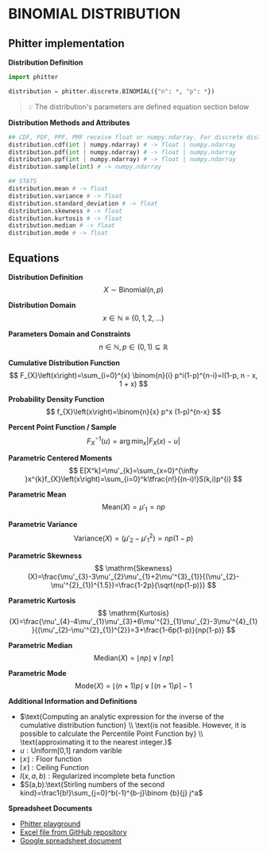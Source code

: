 # BINOMIAL DISTRIBUTION

## Phitter implementation

**Distribution Definition**

```python
import phitter

distribution = phitter.discrete.BINOMIAL({"n": *, "p": *})
```

> 💡 The distribution's parameters are defined equation section below

**Distribution Methods and Attributes**

```python
## CDF, PDF, PPF, PMF receive float or numpy.ndarray. For discrete distributions PMF instead of PDF. Parameters notation are in description of ditribution
distribution.cdf(int | numpy.ndarray) # -> float | numpy.ndarray
distribution.pdf(int | numpy.ndarray) # -> float | numpy.ndarray
distribution.ppf(int | numpy.ndarray) # -> float | numpy.ndarray
distribution.sample(int) # -> numpy.ndarray

## STATS
distribution.mean # -> float
distribution.variance # -> float
distribution.standard_deviation # -> float
distribution.skewness # -> float
distribution.kurtosis # -> float
distribution.median # -> float
distribution.mode # -> float
```

## Equations

**Distribution Definition**
$$ X\sim\mathrm{Binomial}\left(n,p\right) $$

**Distribution Domain**
$$ x\in\mathbb{N}\equiv \left\{ 0,1,2,\dots \right\} $$

**Parameters Domain and Constraints**
$$ n\in\mathbb{N}, p\in\left(0,1\right)\subseteq\mathbb{R} $$

**Cumulative Distribution Function**
$$ F_{X}\left(x\right)=\sum_{i=0}^{x} \binom{n}{i} p^i(1-p)^{n-i}=I(1-p, n - x, 1 + x) $$

**Probability Density Function**
$$ f_{X}\left(x\right)=\binom{n}{x} p^x (1-p)^{n-x} $$

**Percent Point Function / Sample**
$$ F^{-1}_{X}\left(u\right)=\arg\min_{x}\left| F_{X}\left(x\right)-u \right| $$

**Parametric Centered Moments**
$$ E[X^k]=\mu'_{k}=\sum_{x=0}^{\infty }x^{k}f_{X}\left(x\right)=\sum_{i=0}^k\tfrac{n!}{(n-i)!}S(k,i)p^{i} $$

**Parametric Mean**
$$ \mathrm{Mean}(X)=\mu'_{1}=np $$

**Parametric Variance**
$$ \mathrm{Variance}(X)=(\mu'_{2}-\mu'^{2}_{1})=np(1-p) $$

**Parametric Skewness**
$$ \mathrm{Skewness}(X)=\frac{\mu'_{3}-3\mu'_{2}\mu'_{1}+2\mu'^{3}_{1}}{(\mu'_{2}-\mu'^{2}_{1})^{1.5}}=\frac{1-2p}{\sqrt{np(1-p)}} $$

**Parametric Kurtosis**
$$ \mathrm{Kurtosis}(X)=\frac{\mu'_{4}-4\mu'_{1}\mu'_{3}+6\mu'^{2}_{1}\mu'_{2}-3\mu'^{4}_{1}}{(\mu'_{2}-\mu'^{2}_{1})^{2}}=3+\frac{1-6p(1-p)}{np(1-p)} $$

**Parametric Median**
$$ \mathrm{Median}(X)=\lfloor{np}\rfloor \vee \lceil{np}\rceil $$

**Parametric Mode**
$$ \mathrm{Mode}(X)=\lfloor (n + 1)p \rfloor \vee \lceil (n + 1)p \rceil - 1 $$

**Additional Information and Definitions**
- $\text{Computing an analytic expression for the inverse of the cumulative distribution function} \\ \text{is not feasible. However, it is possible to calculate the Percentile Point Function by} \\ \text{approximating it to the nearest integer.}$
- $u:\text{Uniform[0,1] random varible}$
- $\lfloor{x}\rfloor: \text{Floor function}$
- $\lceil{x}\rceil: \text{Ceiling Function}$
- $I\left(x,a,b\right):\text{Regularized incomplete beta function}$
- $S(a,b):\text{Stirling numbers of the second kind}=\frac1{b!}\sum_{j=0}^b(-1)^{b-j}\binom {b}{j} j^a$

**Spreadsheet Documents**

-   [Phitter playground](https://phitter.io/distributions/discrete/binomial)
-   [Excel file from GitHub repository](https://github.com/phitterio/phitter-files/blob/main/discrete/binomial.xlsx)
-   [Google spreadsheet document](https://docs.google.com/spreadsheets/d/1bPOiZVUhjLMmbFqVjWMqg1NzTvsZxVIw95fi5hIhkn0)
    